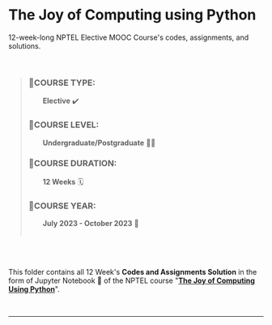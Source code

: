 # The Joy of Computing using Python
12-week-long NPTEL Elective MOOC Course's codes, assignments, and solutions.

<br>

> ### 📓COURSE TYPE:
>
> &emsp;&emsp;<b>Elective</b> ✔️
>
> ### 📓COURSE LEVEL:
>
> &emsp;&emsp;<b>Undergraduate/Postgraduate</b> 🧑‍🎓
>
> ### 📓COURSE DURATION:
>
> &emsp;&emsp;<b>12 Weeks</b> 🗓️
>
> ### 📓COURSE YEAR:
>
> &emsp;&emsp;<b>July 2023 - October 2023</b> 📅 <br><br>

<br><br>

This folder contains all 12 Week's **Codes and Assignments Solution** in the form of Jupyter Notebook 📒 of the NPTEL course "<b><u>The Joy of Computing Using Python</u></b>".

<br>

---
